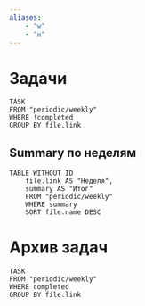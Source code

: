 ```yaml
---
aliases: 
	- "w"
	- "н"
---
```



# Задачи
```dataview
TASK
FROM "periodic/weekly"
WHERE !completed
GROUP BY file.link
```
## Summary по неделям
```dataview
TABLE WITHOUT ID
	file.link AS "Неделя",
	summary AS "Итог"
	FROM "periodic/weekly"
	WHERE summary
	SORT file.name DESC
```
# Архив задач
```dataview
TASK
FROM "periodic/weekly"
WHERE completed
GROUP BY file.link
```
